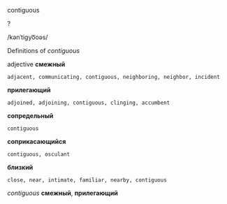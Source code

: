 contiguous

?

/kənˈtiɡyo͞oəs/

Definitions of _contiguous_

adjective
**смежный**

    adjacent, communicating, contiguous, neighboring, neighbor, incident
**прилегающий**

    adjoined, adjoining, contiguous, clinging, accumbent
**сопредельный**

    contiguous
**соприкасающийся**

    contiguous, osculant
**близкий**

    close, near, intimate, familiar, nearby, contiguous

_contiguous_
**смежный**, **прилегающий**